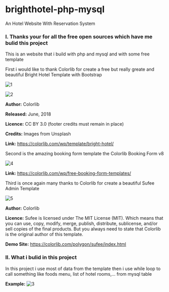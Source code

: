 # brighthotel-php-mysql
An Hotel Website With Reservation System

<h3>I. Thanks your for all the free open sources which have me bulid this project</h3>

This is an website that i build with php and mysql and with some free template

First i would like to thank Colorlib for create a free but really greate and beautiful Bright Hotel Template with Bootstrap

![1](https://user-images.githubusercontent.com/33189395/53479732-42bd5100-3aac-11e9-823c-48a5485239b7.png)

![2](https://user-images.githubusercontent.com/33189395/53479753-4cdf4f80-3aac-11e9-878c-01c6fd78b5aa.png)

  <b>Author:</b> Colorlib

  <b>Released:</b> June, 2018

  <b>Licence:</b> CC BY 3.0 (footer credits must remain in place)

  <b>Credits:</b> Images from Unsplash

  <b>Link:</b> https://colorlib.com/wp/template/bright-hotel/

Second is the amazing booking form template the Colorlib Booking Form v8

![4](https://user-images.githubusercontent.com/33189395/53480900-b06a7c80-3aae-11e9-9cf0-e57485062e09.png)

  <b>Link:</b> https://colorlib.com/wp/free-booking-form-templates/

Third is once again many thanks to Colorlib for create a beautiful Sufee Admin Template

  ![5](https://user-images.githubusercontent.com/33189395/53630476-bd1fd980-3c42-11e9-9ae8-302f51866034.png)

  <b>Author:</b> Colorlib
  
  <b>Licence:</b> Sufee is licensed under The MIT License (MIT). Which means that you can use, copy, modify, merge, publish, distribute, sublicense, and/or sell copies of the final products. But you always need to state that Colorlib is the original author of this template.
  
  <b>Demo Site:</b> https://colorlib.com/polygon/sufee/index.html
  
<h3>II. What i bulid in this project</h3>

  In this project i use most of data from the template then i use while loop to call something like foods menu, list of hotel rooms,...     from mysql table
  
  <b>Example:</b>
  ![3](https://user-images.githubusercontent.com/33189395/53480587-16a2cf80-3aae-11e9-97f9-1be474b4304f.png)
  

